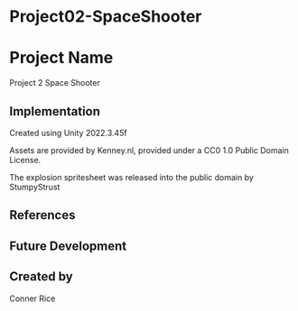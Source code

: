 # Project02-SpaceShooter

# Project Name
Project 2 Space Shooter
## Implementation
Created using Unity 2022.3.45f

Assets are provided by Kenney.nl, provided under a CC0 1.0 Public Domain License.

The explosion spritesheet was released into the public domain by StumpyStrust
## References
## Future Development
## Created by
Conner Rice
